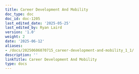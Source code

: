 ```yaml
---
title: Career Development And Mobility
doc_type: doc
doc_id: doc-1205
last_edited_date: '2025-05-25'
last_edited_by: Ryan Laird
version: '1.0'
weight: 2
date: '2025-06-12'
aliases:
- /docs/20250606070715_career-development-and-mobility_1_1/
description: ''
linkTitle: Career Development And Mobility
type: docs
---
```


